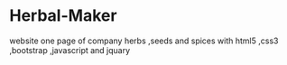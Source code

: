 # Herbal-Maker
website one page of company herbs ,seeds and spices with html5 ,css3 ,bootstrap ,javascript and jquary
